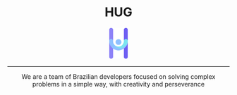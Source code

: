 <div align="center">
    <h1>HUG</h1>
    <Img src="logo.png" height=70/>
    <hr/>
    <p>
        We are a team of Brazilian developers focused on solving complex problems in a simple way, with creativity and perseverance
    </p>
</div>
